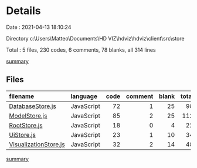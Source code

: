# Details

Date : 2021-04-13 18:10:24

Directory c:\Users\Matteo\Documents\HD VIZ\hdviz\hdviz\client\src\store

Total : 5 files,  230 codes, 6 comments, 78 blanks, all 314 lines

[summary](results.md)

## Files
| filename | language | code | comment | blank | total |
| :--- | :--- | ---: | ---: | ---: | ---: |
| [DatabaseStore.js](/DatabaseStore.js) | JavaScript | 72 | 1 | 25 | 98 |
| [ModelStore.js](/ModelStore.js) | JavaScript | 85 | 2 | 25 | 112 |
| [RootStore.js](/RootStore.js) | JavaScript | 18 | 0 | 4 | 22 |
| [UiStore.js](/UiStore.js) | JavaScript | 23 | 1 | 10 | 34 |
| [VisualizationStore.js](/VisualizationStore.js) | JavaScript | 32 | 2 | 14 | 48 |

[summary](results.md)